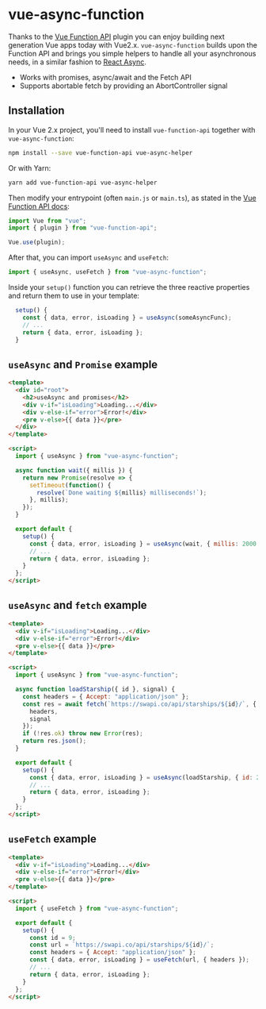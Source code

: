 # vue-async-function

Thanks to the [Vue Function API](https://github.com/vuejs/vue-function-api) plugin you can enjoy building next generation Vue apps today with Vue2.x. `vue-async-function` builds upon the Function API and brings you simple helpers to handle all your asynchronous needs, in a similar fashion to [React Async](https://github.com/ghengeveld/react-async).

- Works with promises, async/await and the Fetch API
- Supports abortable fetch by providing an AbortController signal

## Installation

In your Vue 2.x project, you'll need to install `vue-function-api` together with `vue-async-function`:

```bash
npm install --save vue-function-api vue-async-helper
```

Or with Yarn:

```bash
yarn add vue-function-api vue-async-helper
```

Then modify your entrypoint (often `main.js` or `main.ts`), as stated in the [Vue Function API docs](https://github.com/vuejs/vue-function-api/blob/master/README.md#usage):

```javascript
import Vue from "vue";
import { plugin } from "vue-function-api";

Vue.use(plugin);
```

After that, you can import `useAsync` and `useFetch`:

```javascript
import { useAsync, useFetch } from "vue-async-function";
```

Inside your `setup()` function you can retrieve the three reactive properties and return them to use in your template:

```javascript
  setup() {
    const { data, error, isLoading } = useAsync(someAsyncFunc);
    // ...
    return { data, error, isLoading };
  }
```

## `useAsync` and `Promise` example

```html
<template>
  <div id="root">
    <h2>useAsync and promises</h2>
    <div v-if="isLoading">Loading...</div>
    <div v-else-if="error">Error!</div>
    <pre v-else>{{ data }}</pre>
  </div>
</template>

<script>
  import { useAsync } from "vue-async-function";

  async function wait({ millis }) {
    return new Promise(resolve => {
      setTimeout(function() {
        resolve(`Done waiting ${millis} milliseconds!`);
      }, millis);
    });
  }

  export default {
    setup() {
      const { data, error, isLoading } = useAsync(wait, { millis: 2000 });
      // ...
      return { data, error, isLoading };
    }
  };
</script>
```

## `useAsync` and `fetch` example

```html
<template>
  <div v-if="isLoading">Loading...</div>
  <div v-else-if="error">Error!</div>
  <pre v-else>{{ data }}</pre>
</template>

<script>
  import { useAsync } from "vue-async-function";

  async function loadStarship({ id }, signal) {
    const headers = { Accept: "application/json" };
    const res = await fetch(`https://swapi.co/api/starships/${id}/`, {
      headers,
      signal
    });
    if (!res.ok) throw new Error(res);
    return res.json();
  }

  export default {
    setup() {
      const { data, error, isLoading } = useAsync(loadStarship, { id: 2 });
      // ...
      return { data, error, isLoading };
    }
  };
</script>
```

## `useFetch` example

```html
<template>
  <div v-if="isLoading">Loading...</div>
  <div v-else-if="error">Error!</div>
  <pre v-else>{{ data }}</pre>
</template>

<script>
  import { useFetch } from "vue-async-function";

  export default {
    setup() {
      const id = 9;
      const url = `https://swapi.co/api/starships/${id}/`;
      const headers = { Accept: "application/json" };
      const { data, error, isLoading } = useFetch(url, { headers });
      // ...
      return { data, error, isLoading };
    }
  };
</script>
```
